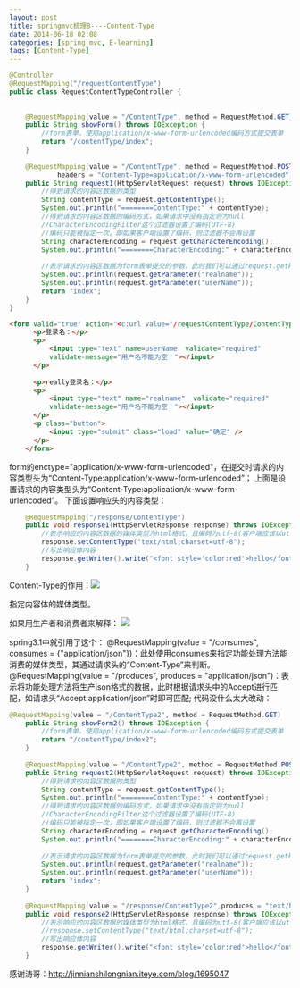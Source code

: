 ```yaml
---
layout: post
title: springmvc梳理8----Content-Type
date: 2014-06-18 02:08
categories: [spring mvc, E-learning]
tags: [Content-Type]
---
```


```java
@Controller
@RequestMapping("/requestContentType")
public class RequestContentTypeController {
	
	
    @RequestMapping(value = "/ContentType", method = RequestMethod.GET)
    public String showForm() throws IOException {
        //form表单，使用application/x-www-form-urlencoded编码方式提交表单
        return "/contentType/index";
    }
    
    @RequestMapping(value = "/ContentType", method = RequestMethod.POST, 
    		headers = "Content-Type=application/x-www-form-urlencoded")
    public String request1(HttpServletRequest request) throws IOException {
        //得到请求的内容区数据的类型
        String contentType = request.getContentType(); 
        System.out.println("========ContentType:" + contentType);
        //得到请求的内容区数据的编码方式，如果请求中没有指定则为null
        //CharacterEncodingFilter这个过滤器设置了编码(UTF-8)
        //编码只能被指定一次，即如果客户端设置了编码，则过滤器不会再设置
        String characterEncoding = request.getCharacterEncoding();
        System.out.println("========CharacterEncoding:" + characterEncoding);
        
        //表示请求的内容区数据为form表单提交的参数，此时我们可以通过request.getParameter得到数据（key=value）
        System.out.println(request.getParameter("realname"));
        System.out.println(request.getParameter("userName"));
        return "index";
    }
}
```




```html
<form valid="true" action="<c:url value="/requestContentType/ContentType"/>" method="post" enctype="application/x-www-form-urlencoded">
	  <p>登录名：</p>
	  <p>
	      <input type="text" name=userName  validate="required" 
	      validate-message="用户名不能为空！"></input>
	  </p>
	  
	  <p>really登录名：</p>
	  <p>
	      <input type="text" name="realname"  validate="required" 
	      validate-message="用户名不能为空！"></input>
	  </p>
	  <p class="button">
	      <input type="submit" class="load" value="确定" />
	  </p>
	</form>
```

form的enctype="application/x-www-form-urlencoded"，在提交时请求的内容类型头为“Content-Type:application/x-www-form-urlencoded”；
上面是设置请求的内容类型头为“Content-Type:application/x-www-form-urlencoded”。
下面设置响应头的内容类型：


```java
    @RequestMapping("/response/ContentType")
    public void response1(HttpServletResponse response) throws IOException {
        //表示响应的内容区数据的媒体类型为html格式，且编码为utf-8(客户端应该以utf-8解码)
        response.setContentType("text/html;charset=utf-8");
        //写出响应体内容
        response.getWriter().write("<font style='color:red'>hello</font>");
    }

```

Content-Type的作用：![](http://dl.iteye.com/upload/attachment/0074/8072/27814e77-86c8-3dbf-83f1-94f118e5ded9.jpg)

指定内容体的媒体类型。

如果用生产者和消费者来解释：
![](http://dl.iteye.com/upload/attachment/0074/8076/0c0271ea-80c5-3d35-9fcb-0c0e25e40cb8.jpg)


spring3.1中就引用了这个：
@RequestMapping(value = "/consumes", consumes = {"application/json"})：此处使用consumes来指定功能处理方法能消费的媒体类型，其通过请求头的“Content-Type”来判断。
@RequestMapping(value = "/produces", produces = "application/json")：表示将功能处理方法将生产json格式的数据，此时根据请求头中的Accept进行匹配，如请求头“Accept:application/json”时即可匹配;
代码没什么太大改动：


```java
@RequestMapping(value = "/ContentType2", method = RequestMethod.GET)
    public String showForm2() throws IOException {
        //form表单，使用application/x-www-form-urlencoded编码方式提交表单
        return "/contentType/index2";
    }
    
    @RequestMapping(value = "/ContentType2", method = RequestMethod.POST, consumes = {"application/x-www-form-urlencoded"})
    public String request2(HttpServletRequest request) throws IOException {
        //得到请求的内容区数据的类型
        String contentType = request.getContentType(); 
        System.out.println("========ContentType:" + contentType);
        //得到请求的内容区数据的编码方式，如果请求中没有指定则为null
        //CharacterEncodingFilter这个过滤器设置了编码(UTF-8)
        //编码只能被指定一次，即如果客户端设置了编码，则过滤器不会再设置
        String characterEncoding = request.getCharacterEncoding();
        System.out.println("========CharacterEncoding:" + characterEncoding);
        
        //表示请求的内容区数据为form表单提交的参数，此时我们可以通过request.getParameter得到数据（key=value）
        System.out.println(request.getParameter("realname"));
        System.out.println(request.getParameter("userName"));
        return "index";
    }
    
    @RequestMapping(value = "/response/ContentType2",produces = "text/html;charset=utf-8")
    public void response2(HttpServletResponse response) throws IOException {
        //表示响应的内容区数据的媒体类型为html格式，且编码为utf-8(客户端应该以utf-8解码)
        //response.setContentType("text/html;charset=utf-8");
        //写出响应体内容
        response.getWriter().write("<font style='color:red'>hello</font>");
    }
```

感谢涛哥：http://jinnianshilongnian.iteye.com/blog/1695047


